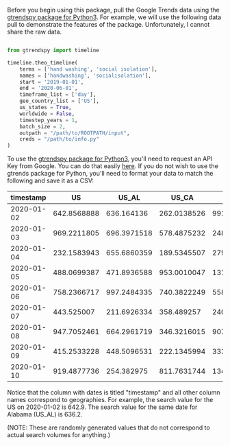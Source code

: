 
Before you begin using this package, pull the Google Trends data using the [gtrendspy package for Python3](https://www.github.com/tlcaputi/gtrendspy). For example, we will use the following data pull to demonstrate the features of the package. Unfortunately, I cannot share the raw data.

```python

from gtrendspy import timeline

timeline.theo_timeline(
    terms = ['hand washing', 'social isolation'],
    names = ['handwashing', 'socialisolation'],
    start = '2019-01-01',
    end = '2020-06-01',
    timeframe_list = ['day'],
    geo_country_list = ['US'],
    us_states = True,
    worldwide = False,
    timestep_years = 1,
    batch_size = 2,
    outpath = "/path/to/ROOTPATH/input",
    creds = "/path/to/info.py"
)
```

To use the [gtrendspy package for Python3](https://www.github.com/tlcaputi/gtrendspy), you'll need to request an API Key from Google. You can do that easily [here](https://docs.google.com/forms/d/e/1FAIpQLSenHdGiGl1YF-7rVDDmmulN8R-ra9MnGLLs7gIIaAX9VHPdPg/viewform). If you do not wish to use the gtrends package for Python, you'll need to format your data to match the following and save it as a CSV:

|timestamp |US         |US_AL      |US_CA      |US_NY      |
|----------|-----------|-----------|-----------|-----------|
|2020-01-02|642.8568888|636.164136 |262.0138526|991.5688604|
|2020-01-03|969.2211805|696.3971518|578.4875232|248.9556789|
|2020-01-04|232.1583943|655.6860359|189.5345507|279.1872892|
|2020-01-05|488.0699387|471.8936588|953.0010047|131.028145 |
|2020-01-06|758.2366717|997.2484335|740.3822249|558.1017193|
|2020-01-07|443.525007 |211.6926334|358.489257 |240.2757544|
|2020-01-08|947.7052461|664.2961719|346.3216015|907.9927533|
|2020-01-09|415.2533228|448.5096531|222.1345994|333.3310304|
|2020-01-10|919.4877736|254.382975 |811.7631744|134.159574 |

Notice that the column with dates is titled "timestamp" and all other column names correspond to geographies. For example, the search value for the US on 2020-01-02 is 642.9. The search value for the same date for Alabama (US_AL) is 636.2.

(NOTE: These are randomly generated values that do not correspond to actual search volumes for anything.)
